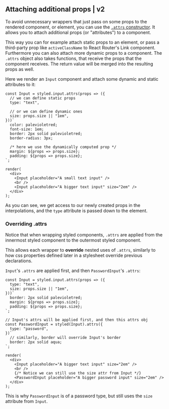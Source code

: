 ## Attaching additional props | v2

To avoid unnecessary wrappers that just pass on some props to the rendered component, or element, you can use the [`.attrs` constructor](/docs/api#attrs). It allows you to attach additional props (or "attributes") to a component.

This way you can for example attach static props to an element, or pass a third-party prop like `activeClassName` to React Router's Link component. Furthermore you can also attach more dynamic props to a component. The `.attrs` object also takes functions, that receive the props that the component receives. The return value will be merged into the resulting props as well.

Here we render an `Input` component and attach some dynamic and static attributes to it:

```react
const Input = styled.input.attrs(props => ({
  // we can define static props
  type: "text",

  // or we can define dynamic ones
  size: props.size || "1em",
}))`
  color: palevioletred;
  font-size: 1em;
  border: 2px solid palevioletred;
  border-radius: 3px;

  /* here we use the dynamically computed prop */
  margin: ${props => props.size};
  padding: ${props => props.size};
`;

render(
  <div>
    <Input placeholder="A small text input" />
    <br />
    <Input placeholder="A bigger text input" size="2em" />
  </div>
);
```

As you can see, we get access to our newly created props in the interpolations, and the `type` attribute is passed down to the element.

### Overriding .attrs
Notice that when wrapping styled components, `.attrs` are applied from the innermost styled component to the outermost styled component.

This allows each wrapper to **override** nested uses of `.attrs`, similarly to how css properties defined later in a stylesheet override previous declarations.

`Input`'s `.attrs` are applied first, and then `PasswordInput`'s `.attrs`:
```react
const Input = styled.input.attrs(props => ({
  type: "text",
  size: props.size || "1em",
}))`
  border: 2px solid palevioletred;
  margin: ${props => props.size};
  padding: ${props => props.size};
`;

// Input's attrs will be applied first, and then this attrs obj
const PasswordInput = styled(Input).attrs({
  type: "password",
})`
  // similarly, border will override Input's border
  border: 2px solid aqua;
`;

render(
  <div>
    <Input placeholder="A bigger text input" size="2em" />
    <br />
    {/* Notice we can still use the size attr from Input */}
    <PasswordInput placeholder="A bigger password input" size="2em" />
  </div>
);
```
This is why `PasswordInput` is of a password type, but still uses the `size` attribute from `Input`.
